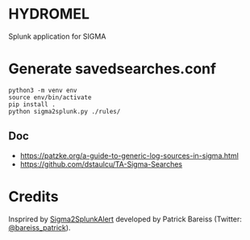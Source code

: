 # HYDROMEL

Splunk application for SIGMA

# Generate savedsearches.conf

```
python3 -m venv env
source env/bin/activate
pip install .
python sigma2splunk.py ./rules/
```

## Doc

- https://patzke.org/a-guide-to-generic-log-sources-in-sigma.html
- https://github.com/dstaulcu/TA-Sigma-Searches


# Credits
Insprired by [Sigma2SplunkAlert](https://github.com/P4T12ICK/Sigma2SplunkAlert) developed by Patrick Bareiss (Twitter: [@bareiss_patrick](https://twitter.com/bareiss_patrick)).

